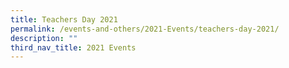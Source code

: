 ```yaml
---
title: Teachers Day 2021
permalink: /events-and-others/2021-Events/teachers-day-2021/
description: ""
third_nav_title: 2021 Events
---
```


